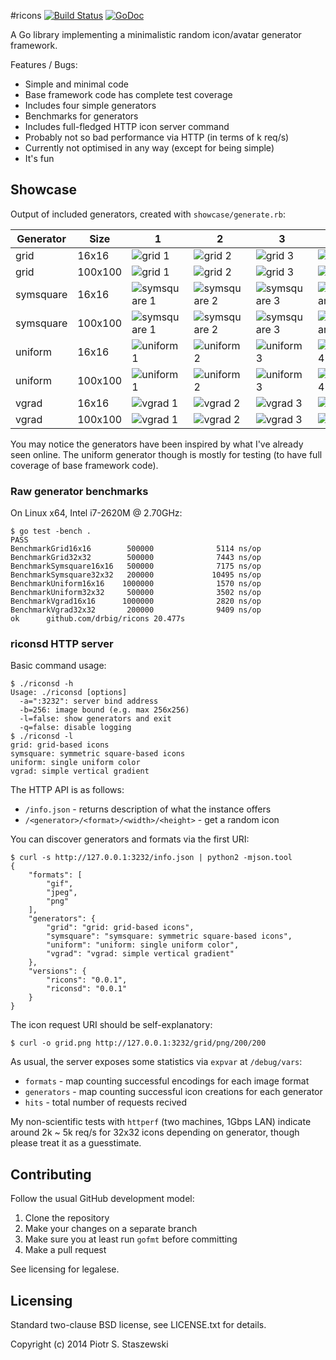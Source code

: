 #ricons [![Build Status](https://travis-ci.org/drbig/ricons.svg?branch=master)](https://travis-ci.org/drbig/ricons) [![GoDoc](https://godoc.org/github.com/drbig/ricons?status.svg)](http://godoc.org/github.com/drbig/ricons)

A Go library implementing a minimalistic random icon/avatar generator framework.

Features / Bugs:

- Simple and minimal code
- Base framework code has complete test coverage
- Includes four simple generators
- Benchmarks for generators
- Includes full-fledged HTTP icon server command
- Probably not so bad performance via HTTP (in terms of k req/s)
- Currently not optimised in any way (except for being simple)
- It's fun

## Showcase

Output of included generators, created with `showcase/generate.rb`:

Generator | Size | 1 | 2 | 3 | 4
--------- | ---- | - | - | - | -
grid | 16x16 | ![grid 1](https://raw.github.com/drbig/ricons/master/showcase/grid-16x16-1.png) | ![grid 2](https://raw.github.com/drbig/ricons/master/showcase/grid-16x16-2.png) | ![grid 3](https://raw.github.com/drbig/ricons/master/showcase/grid-16x16-3.png) | ![grid 4](https://raw.github.com/drbig/ricons/master/showcase/grid-16x16-4.png)
grid | 100x100 | ![grid 1](https://raw.github.com/drbig/ricons/master/showcase/grid-100x100-1.png) | ![grid 2](https://raw.github.com/drbig/ricons/master/showcase/grid-100x100-2.png) | ![grid 3](https://raw.github.com/drbig/ricons/master/showcase/grid-100x100-3.png) | ![grid 4](https://raw.github.com/drbig/ricons/master/showcase/grid-100x100-4.png)
symsquare | 16x16 | ![symsquare 1](https://raw.github.com/drbig/ricons/master/showcase/symsquare-16x16-1.png) | ![symsquare 2](https://raw.github.com/drbig/ricons/master/showcase/symsquare-16x16-2.png) | ![symsquare 3](https://raw.github.com/drbig/ricons/master/showcase/symsquare-16x16-3.png) | ![symsquare 4](https://raw.github.com/drbig/ricons/master/showcase/symsquare-16x16-4.png)
symsquare | 100x100 | ![symsquare 1](https://raw.github.com/drbig/ricons/master/showcase/symsquare-100x100-1.png) | ![symsquare 2](https://raw.github.com/drbig/ricons/master/showcase/symsquare-100x100-2.png) | ![symsquare 3](https://raw.github.com/drbig/ricons/master/showcase/symsquare-100x100-3.png) | ![symsquare 4](https://raw.github.com/drbig/ricons/master/showcase/symsquare-100x100-4.png)
uniform | 16x16 | ![uniform 1](https://raw.github.com/drbig/ricons/master/showcase/uniform-16x16-1.png) | ![uniform 2](https://raw.github.com/drbig/ricons/master/showcase/uniform-16x16-2.png) | ![uniform 3](https://raw.github.com/drbig/ricons/master/showcase/uniform-16x16-3.png) | ![uniform 4](https://raw.github.com/drbig/ricons/master/showcase/uniform-16x16-4.png)
uniform | 100x100 | ![uniform 1](https://raw.github.com/drbig/ricons/master/showcase/uniform-100x100-1.png) | ![uniform 2](https://raw.github.com/drbig/ricons/master/showcase/uniform-100x100-2.png) | ![uniform 3](https://raw.github.com/drbig/ricons/master/showcase/uniform-100x100-3.png) | ![uniform 4](https://raw.github.com/drbig/ricons/master/showcase/uniform-100x100-4.png)
vgrad | 16x16 | ![vgrad 1](https://raw.github.com/drbig/ricons/master/showcase/vgrad-16x16-1.png) | ![vgrad 2](https://raw.github.com/drbig/ricons/master/showcase/vgrad-16x16-2.png) | ![vgrad 3](https://raw.github.com/drbig/ricons/master/showcase/vgrad-16x16-3.png) | ![vgrad 4](https://raw.github.com/drbig/ricons/master/showcase/vgrad-16x16-4.png)
vgrad | 100x100 | ![vgrad 1](https://raw.github.com/drbig/ricons/master/showcase/vgrad-100x100-1.png) | ![vgrad 2](https://raw.github.com/drbig/ricons/master/showcase/vgrad-100x100-2.png) | ![vgrad 3](https://raw.github.com/drbig/ricons/master/showcase/vgrad-100x100-3.png) | ![vgrad 4](https://raw.github.com/drbig/ricons/master/showcase/vgrad-100x100-4.png)

You may notice the generators have been inspired by what I've already seen online. The uniform generator though is mostly for testing (to have full coverage of base framework code).

### Raw generator benchmarks

On Linux x64, Intel i7-2620M @ 2.70GHz:

    $ go test -bench .
    PASS
    BenchmarkGrid16x16        500000              5114 ns/op
    BenchmarkGrid32x32        500000              7443 ns/op
    BenchmarkSymsquare16x16   500000              7175 ns/op
    BenchmarkSymsquare32x32   200000             10495 ns/op
    BenchmarkUniform16x16    1000000              1570 ns/op
    BenchmarkUniform32x32     500000              3502 ns/op
    BenchmarkVgrad16x16      1000000              2820 ns/op
    BenchmarkVgrad32x32       200000              9409 ns/op
    ok      github.com/drbig/ricons 20.477s

### riconsd HTTP server

Basic command usage:

    $ ./riconsd -h
    Usage: ./riconsd [options]
      -a=":3232": server bind address
      -b=256: image bound (e.g. max 256x256)
      -l=false: show generators and exit
      -q=false: disable logging
    $ ./riconsd -l
    grid: grid-based icons
    symsquare: symmetric square-based icons
    uniform: single uniform color
    vgrad: simple vertical gradient

The HTTP API is as follows:

- `/info.json` - returns description of what the instance offers
- `/<generator>/<format>/<width>/<height>` - get a random icon

You can discover generators and formats via the first URI:

    $ curl -s http://127.0.0.1:3232/info.json | python2 -mjson.tool
    {
        "formats": [
            "gif",
            "jpeg",
            "png"
        ],
        "generators": {
            "grid": "grid: grid-based icons",
            "symsquare": "symsquare: symmetric square-based icons",
            "uniform": "uniform: single uniform color",
            "vgrad": "vgrad: simple vertical gradient"
        },
        "versions": {
            "ricons": "0.0.1",
            "riconsd": "0.0.1"
        }
    }

The icon request URI should be self-explanatory:

    $ curl -o grid.png http://127.0.0.1:3232/grid/png/200/200

As usual, the server exposes some statistics via `expvar` at `/debug/vars`:

- `formats` - map counting successful encodings for each image format
- `generators` - map counting successful icon creations for each generator
- `hits` - total number of requests recived

My non-scientific tests with `httperf` (two machines, 1Gbps LAN) indicate around 2k ~ 5k req/s for 32x32 icons depending on generator, though please treat it as a guesstimate.

## Contributing

Follow the usual GitHub development model:

1. Clone the repository
2. Make your changes on a separate branch
3. Make sure you at least run `gofmt` before committing
4. Make a pull request

See licensing for legalese.

## Licensing

Standard two-clause BSD license, see LICENSE.txt for details.

Copyright (c) 2014 Piotr S. Staszewski
